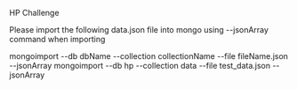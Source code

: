 HP Challenge

Please import the following data.json file into mongo using --jsonArray command when importing

mongoimport --db dbName --collection collectionName --file fileName.json --jsonArray
mongoimport --db hp --collection data --file test_data.json --jsonArray